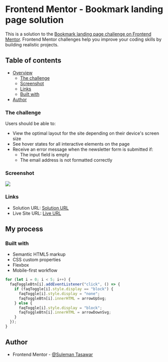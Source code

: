 # Frontend Mentor - Bookmark landing page solution

This is a solution to the [Bookmark landing page challenge on Frontend Mentor](https://www.frontendmentor.io/challenges/bookmark-landing-page-5d0b588a9edda32581d29158). Frontend Mentor challenges help you improve your coding skills by building realistic projects.

## Table of contents

- [Overview](#overview)
  - [The challenge](#the-challenge)
  - [Screenshot](#screenshot)
  - [Links](#links)
  - [Built with](#built-with)
- [Author](#author)

### The challenge

Users should be able to:

- View the optimal layout for the site depending on their device's screen size
- See hover states for all interactive elements on the page
- Receive an error message when the newsletter form is submitted if:
  - The input field is empty
  - The email address is not formatted correctly

### Screenshot

![](./screenshot.jpg)

### Links

- Solution URL: [Solution URL](https://github.com/Suleman-Tasawar/bookmark-landing-page-master)
- Live Site URL: [Live URL](https://suleman-tasawar.github.io/bookmark-landing-page-master/)

## My process

### Built with

- Semantic HTML5 markup
- CSS custom properties
- Flexbox
- Mobile-first workflow

```js
for (let i = 0; i < 5; i++) {
  faqToggleBtn[i].addEventListener("click", () => {
    if (faqToggle[i].style.display == "block") {
      faqToggle[i].style.display = "none";
      faqToggleBtn[i].innerHTML = arrowUpSvg;
    } else {
      faqToggle[i].style.display = "block";
      faqToggleBtn[i].innerHTML = arrowDownSvg;
    }
  });
}
```

## Author

- Frontend Mentor - [@Suleman Tasawar](https://www.frontendmentor.io/profile/SulemanTasawar)
